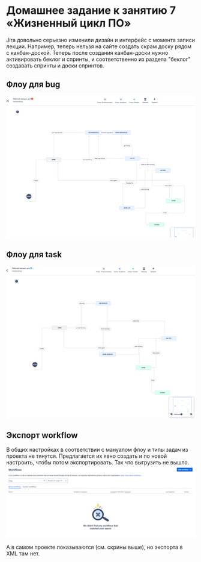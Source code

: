 # Домашнее задание к занятию 7 «Жизненный цикл ПО»

Jira довольно серьезно изменили дизайн и интерфейс с момента записи лекции. Например, теперь нельзя на сайте создать скрам доску рядом с канбан-доской. Теперь после создания канбан-доски нужно активировать беклог и спринты, и соответственно из раздела "беклог" создавать спринты и доски спринтов. 

## Флоу для bug
![Alt text](bug.png)

## Флоу для task
![Alt text](task.png)

## Экспорт workflow
В общих настройках в соответствии с мануалом [](https://support.atlassian.com/jira-cloud-administration/docs/import-and-export-issue-workflows/) флоу и типы задач из проекта не тянутся. Предлагается их явно создать и по новой настроить, чтобы потом экспортировать. Так что выгрузить не вышло.
![Alt text](workflows.png)

А в самом проекте показываются (см. скрины выше), но экспорта в XML там нет.
